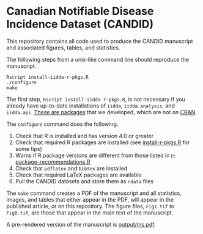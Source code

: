 # Canadian Notifiable Disease Incidence Dataset (CANDID)

This repository contains all code used to produce the CANDID manuscript and associated figures, tables, and statistics.

The following steps from a unix-like command line should reproduce the manuscript.

```
Rscript install-iidda-r-pkgs.R
./configure
make
```

The first step, `Rscript install-iidda-r-pkgs.R`, is not necessary if you already have up-to-date installations of `iidda`, `iidda.analysis`, and `iidda.api`. [These are packages](https://canmod.github.io/iidda-tools/) that we developed, which are not on [CRAN](https://cran.r-project.org/).

The `configure` command does the following.

1. Check that R is installed and has version 4.0 or greater
2. Check that required R packages are installed (see [install-r-pkgs.R](install-r-pkgs.R) for some tips)
3. Warns if R package versions are different from those listed in [r-package-recommendations.R](r-package-recommendations.R)
4. Check that `pdflatex` and `bibtex` are installed
5. Check that required LaTeX packages are available
6. Pull the CANDID datasets and store them as `rdata` files

The `make` command creates a PDF of the manuscript and all statistics, images, and tables that either appear in the PDF, will appear in the published article, or on this repository. The figure files, `Fig1.tif` to `Fig8.tif`, are those that appear in the main text of the manuscript.

A pre-rendered version of the manuscript is [output/ms.pdf](output/ms.pdf).
